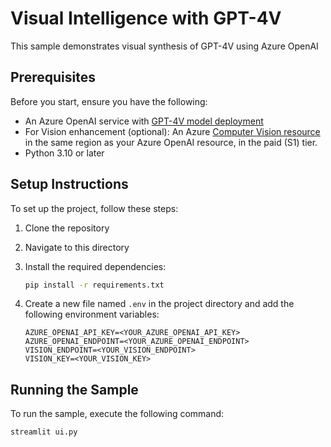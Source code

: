 # Visual Intelligence with GPT-4V

This sample demonstrates visual synthesis of GPT-4V using Azure OpenAI

## Prerequisites

Before you start, ensure you have the following:
- An Azure OpenAI service with [GPT-4V model deployment](https://learn.microsoft.com/en-us/azure/ai-services/openai/gpt-v-quickstart?tabs=image%2Ccommand-line&pivots=programming-language-python)
- For Vision enhancement (optional): An Azure [Computer Vision resource](https://learn.microsoft.com/en-us/azure/ai-services/computer-vision/quickstarts-sdk/image-analysis-client-library-40?tabs=visual-studio%2Cwindows&pivots=programming-language-python#prerequisites) in the same region as your Azure OpenAI resource, in the paid (S1) tier.
- Python 3.10 or later

## Setup Instructions

To set up the project, follow these steps:

1. Clone the repository
1. Navigate to this directory
1. Install the required dependencies:
    ```bash
    pip install -r requirements.txt
    ```
1. Create a new file named `.env` in the project directory and add the following environment variables:

    ```plaintext
    AZURE_OPENAI_API_KEY=<YOUR_AZURE_OPENAI_API_KEY>
    AZURE_OPENAI_ENDPOINT=<YOUR_AZURE_OPENAI_ENDPOINT>
    VISION_ENDPOINT=<YOUR_VISION_ENDPOINT>
    VISION_KEY=<YOUR_VISION_KEY>
    ```

## Running the Sample

To run the sample, execute the following command:

```bash
streamlit ui.py
```


